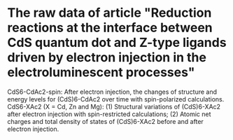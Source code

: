 # The raw data of article "Reduction reactions at the interface between CdS quantum dot and Z-type ligands driven by electron injection in the electroluminescent processes"
CdS6-CdAc2-spin: After electron injection, the changes of structure and energy levels for (CdS)6-CdAc2 over time with spin-polarized calculations.
CdS6-XAc2 (X = Cd, Zn and Mg): (1) Structural variations of (CdS)6-XAc2 after electron injection with spin-restricted calculations; (2) Atomic net charges and total density of states of (CdS)6-XAc2 before and after electron injection.

